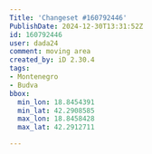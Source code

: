 ```yaml
---
Title: 'Changeset #160792446'
PublishDate: 2024-12-30T13:31:52Z
id: 160792446
user: dada24
comment: moving area
created_by: iD 2.30.4
tags:
- Montenegro
- Budva
bbox:
  min_lon: 18.8454391
  min_lat: 42.2908585
  max_lon: 18.8458428
  max_lat: 42.2912711

---
```

